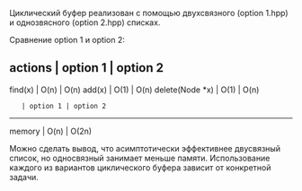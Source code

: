 Циклический буфер реализован с помощью двухсвязного (option 1.hpp) и однозвясного (option 2.hpp) списках.

Сравнение option 1 и option 2:

actions         | option 1 | option 2
-------------------------------------
find(x)         | O(n)     | O(n)
add(x)          | O(1)     | O(n)
delete(Node *x) | O(1)     | O(n)

       | option 1 | option 2
----------------------------
memory | O(n)     | O(2n)

Можно сделать вывод, что асимптотически эффективнее двусвязный список, но односвязный занимает меньше памяти. Использование каждого из вариантов циклического буфера зависит от конкретной задачи.